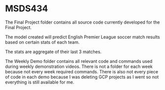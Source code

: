 # MSDS434

The Final Project folder contains all source code currently developed for the Final Project.

The model created will predict English Premier League soccer match results based on certain stats of each team.

The stats are aggregate of their last 3 matches.



The Weekly Demo folder contains all relevant code and commands used during weekly demonstration videos. 
There is not a folder for each week because not every week required commands. 
There is also not every piece of code in each demo because I was deleting GCP projects as I went so not everything is still available for me. 

